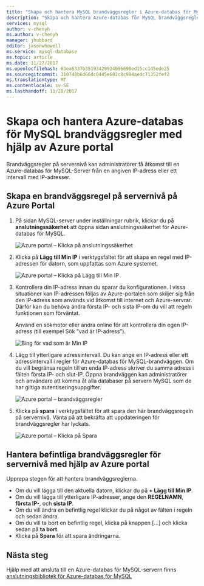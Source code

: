 ```yaml
---
title: "Skapa och hantera MySQL brandväggsregler i Azure-databas för MySQL | Microsoft Docs"
description: "Skapa och hantera Azure-databas för MySQL brandväggsregler med hjälp av Azure portal"
services: mysql
author: v-chenyh
ms.author: v-chenyh
manager: jhubbard
editor: jasonwhowell
ms.service: mysql-database
ms.topic: article
ms.date: 11/27/2017
ms.openlocfilehash: 63ea6337b35193420924096690ed15cc1d5ede25
ms.sourcegitcommit: 310748b6d66dc0445e682c8c904ae4c71352fef2
ms.translationtype: MT
ms.contentlocale: sv-SE
ms.lasthandoff: 11/28/2017
---
```

# <a name="create-and-manage-azure-database-for-mysql-firewall-rules-by-using-the-azure-portal"></a>Skapa och hantera Azure-databas för MySQL brandväggsregler med hjälp av Azure portal
Brandväggsregler på servernivå kan administratörer få åtkomst till en Azure-databas för MySQL-Server från en angiven IP-adress eller ett intervall med IP-adresser. 

## <a name="create-a-server-level-firewall-rule-in-the-azure-portal"></a>Skapa en brandväggsregel på servernivå på Azure Portal

1. På sidan MySQL-server under inställningar rubrik, klickar du på **anslutningssäkerhet** att öppna sidan anslutningssäkerhet för Azure-databas för MySQL.

   ![Azure portal – Klicka på anslutningssäkerhet](./media/howto-manage-firewall-using-portal/1-connection-security.png)

2. Klicka på **Lägg till Min IP** i verktygsfältet för att skapa en regel med IP-adressen för datorn, som uppfattas som Azure systemet.

   ![Azure portal – Klicka på Lägg till Min IP](./media/howto-manage-firewall-using-portal/2-add-my-ip.png)

3. Kontrollera din IP-adress innan du sparar du konfigurationen. I vissa situationer kan IP-adressen följas av Azure-portalen som skiljer sig från den IP-adress som används vid åtkomst till internet och Azure-servrar. Därför kan du behöva ändra första IP- och sista IP-om du vill att regeln funktionen som förväntat.

   Använd en sökmotor eller andra online för att kontrollera din egen IP-adress (till exempel Sök ”vad är IP-adress”).

   ![Bing för vad som är Min IP](./media/howto-manage-firewall-using-portal/3-what-is-my-ip.png)

4. Lägg till ytterligare adressintervall. Du kan ange en IP-adress eller ett adressintervall i regler för Azure-databas för MySQL-brandväggen. Om du vill begränsa regeln till en enda IP-adress skriver du samma adress i fälten första IP- och slut-IP. Öppna brandväggen kan administratörer och användare att komma åt alla databaser på servern MySQL som de har giltiga autentiseringsuppgifter.

   ![Azure portal – brandväggsregler ](./media/howto-manage-firewall-using-portal/5-specify-addresses.png)


5. Klicka på **spara** i verktygsfältet för att spara den här brandväggsregeln på servernivå. Vänta på att bekräfta att uppdateringen för brandväggsregler har lyckats.

   ![Azure portal – Klicka på Spara](./media/howto-manage-firewall-using-portal/4-save-firewall-rule.png)

## <a name="manage-existing-server-level-firewall-rules-by-using-the-azure-portal"></a>Hantera befintliga brandväggsregler för servernivå med hjälp av Azure portal
Upprepa stegen för att hantera brandväggsreglerna.
* Om du vill lägga till den aktuella datorn, klickar du på **+ Lägg till Min IP**.
* Om du vill lägga till ytterligare IP-adresser, ange den **REGELNAMN**, **första IP-**, och **sista IP**.
* Om du vill ändra en befintlig regel klickar du på något av fälten i regeln och sedan ändra.
* Om du vill ta bort en befintlig regel, klicka på knappen [...] och klicka sedan på **ta bort**.
* Klicka på **Spara** för att spara ändringarna.

## <a name="next-steps"></a>Nästa steg
Hjälp med att ansluta till en Azure-databas för MySQL-servern finns [anslutningsbibliotek för Azure-databas för MySQL](./concepts-connection-libraries.md)
